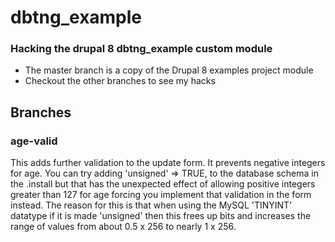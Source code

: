 # dbtng_example
### Hacking the drupal 8 dbtng_example custom module
- The master branch is a copy of the Drupal 8 examples project module
- Checkout the other branches to see my hacks

## Branches
### age-valid

 This adds further validation to the update form. It prevents negative integers for age. 
 You can try adding 'unsigned' => TRUE, to the database schema in the .install but that
 has the unexpected effect of allowing positive integers greater than 127 for age forcing
 you implement that validation in the form instead. The reason for this is that when using 
 the MySQL 'TINYINT' datatype if it is made 'unsigned' then this frees up bits and increases the
 range of values from about 0.5 x 256 to nearly 1 x 256.

 

